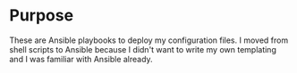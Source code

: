 # Purpose

These are Ansible playbooks to deploy my configuration files. I moved from
shell scripts to Ansible because I didn't want to write my own templating and I
was familiar with Ansible already.
